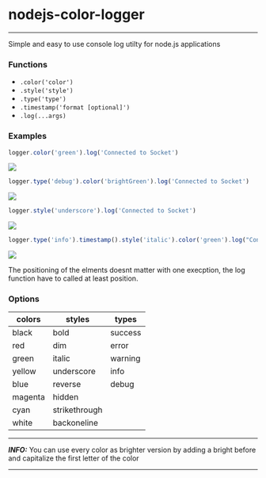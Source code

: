 # nodejs-color-logger
---
Simple and easy to use console log utilty for node.js applications

### Functions
- `.color('color')`
- `.style('style')`
- `.type('type')`
- `.timestamp('format [optional]')`
- `.log(...args)`


### Examples
```js
logger.color('green').log('Connected to Socket')
```
![](https://d0dge.isfucking.pro/iTk52I.png)
```js
logger.type('debug').color('brightGreen').log('Connected to Socket')
```
![](https://d0dge.isfucking.pro/bZa7tp.png)
```js
logger.style('underscore').log('Connected to Socket')
```
![](https://d0dge.isfucking.pro/2fVXX3.png)
```js
logger.type('info').timestamp().style('italic').color('green').log("Connected to Socket")
```
![](https://d0dge.isfucking.pro/YmLHYs.png)

The positioning of the elments doesnt matter with one execption, the log function have to called at least position.
### Options
| colors | styles | types |
|--------|--------|-------|
| black | bold | success |
| red | dim | error |
| green | italic | warning |
| yellow | underscore  | info |
| blue | reverse | debug |
| magenta | hidden | |
| cyan | strikethrough | |
| white | backoneline | |
---
**_INFO:_**
You can use every color as brighter version by adding a bright before and capitalize the first letter of the color

---
